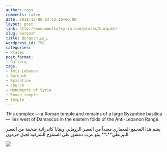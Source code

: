 ```yaml
---
author: ross
comments: false
date: 2011-12-09 03:52:16+00:00
layout: post
link: http://monumentsofsyria.com/places/burqush/
slug: burqush
title: Burqush برقش
wordpress_id: 798
categories:
- Places
post_format:
- Gallery
tags:
- Anti-Lebanon
- Burqush
- Byzantine
- church
- Monuments of Syria
- Roman temple
- temple
---
```




This complex — a Roman temple and remains of a large Byzantine basilica — lies west of Damascus in the eastern folds of the Anti-Lebanon Range.


يضم هذا المجمع المعماري معبداً من العصر الروماني وبقايا كاتدرائية ضخمة من العصر البيزنطي**،** يقع غرب دمشق على السفوح الشرقية لجبل حرمون.


![](http://monumentsofsyria.com/nextgen-attach_to_post/preview/id--5304)





